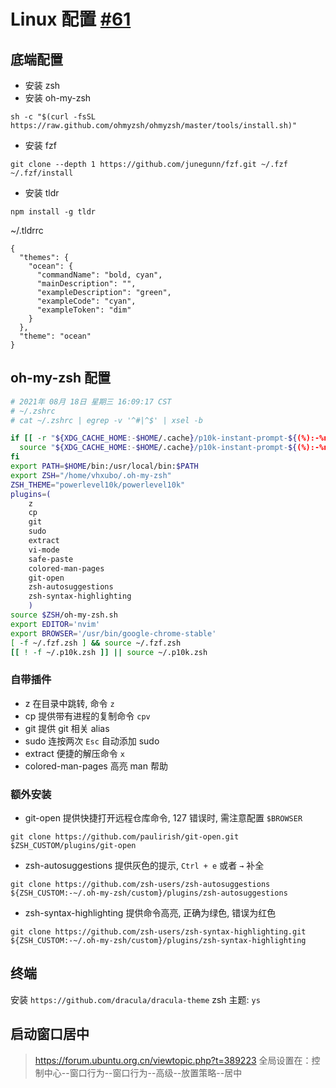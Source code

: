 # Linux 配置 [#61](https://github.com/vhxubo/blog/issues/61)

## 底端配置

- 安装 zsh
- 安装 oh-my-zsh
```
sh -c "$(curl -fsSL https://raw.github.com/ohmyzsh/ohmyzsh/master/tools/install.sh)"
```
- 安装 fzf
```
git clone --depth 1 https://github.com/junegunn/fzf.git ~/.fzf
~/.fzf/install
```
- 安装 tldr
```
npm install -g tldr
```
~/.tldrrc 
```
{
  "themes": {
    "ocean": {
      "commandName": "bold, cyan",
      "mainDescription": "",
      "exampleDescription": "green",
      "exampleCode": "cyan",
      "exampleToken": "dim"
    }
  },
  "theme": "ocean"
}

```

## oh-my-zsh 配置

```sh
# 2021年 08月 18日 星期三 16:09:17 CST
# ~/.zshrc
# cat ~/.zshrc | egrep -v '^#|^$' | xsel -b

if [[ -r "${XDG_CACHE_HOME:-$HOME/.cache}/p10k-instant-prompt-${(%):-%n}.zsh" ]]; then
  source "${XDG_CACHE_HOME:-$HOME/.cache}/p10k-instant-prompt-${(%):-%n}.zsh"
fi
export PATH=$HOME/bin:/usr/local/bin:$PATH
export ZSH="/home/vhxubo/.oh-my-zsh"
ZSH_THEME="powerlevel10k/powerlevel10k"
plugins=(
    z
    cp
    git
    sudo
    extract
    vi-mode
    safe-paste
    colored-man-pages
    git-open
    zsh-autosuggestions
    zsh-syntax-highlighting
    )
source $ZSH/oh-my-zsh.sh
export EDITOR='nvim'
export BROWSER='/usr/bin/google-chrome-stable'
[ -f ~/.fzf.zsh ] && source ~/.fzf.zsh
[[ ! -f ~/.p10k.zsh ]] || source ~/.p10k.zsh

```

### 自带插件

- z 在目录中跳转, 命令 `z`
- cp 提供带有进程的复制命令 `cpv` 
- git 提供 git 相关 alias
- sudo 连按两次 `Esc` 自动添加 sudo
- extract 便捷的解压命令 `x`
- colored-man-pages 高亮 man 帮助

### 额外安装

- git-open 提供快捷打开远程仓库命令, 127 错误时, 需注意配置 `$BROWSER`
```
git clone https://github.com/paulirish/git-open.git $ZSH_CUSTOM/plugins/git-open
```
- zsh-autosuggestions 提供灰色的提示, `Ctrl + e` 或者 `→` 补全
```
git clone https://github.com/zsh-users/zsh-autosuggestions ${ZSH_CUSTOM:-~/.oh-my-zsh/custom}/plugins/zsh-autosuggestions
```
- zsh-syntax-highlighting 提供命令高亮, 正确为绿色, 错误为红色
```
git clone https://github.com/zsh-users/zsh-syntax-highlighting.git ${ZSH_CUSTOM:-~/.oh-my-zsh/custom}/plugins/zsh-syntax-highlighting
```

## 终端

安装 `https://github.com/dracula/dracula-theme`
zsh 主题: `ys`

## 启动窗口居中

> https://forum.ubuntu.org.cn/viewtopic.php?t=389223
全局设置在：控制中心--窗口行为--窗口行为--高级--放置策略--居中